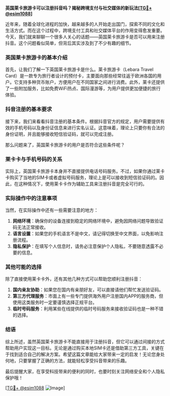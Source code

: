 **英国莱卡旅游卡可以注册抖音吗？揭秘跨境支付与社交媒体的新玩法[[TG💪+ @esim1088](https://t.me/s/esim1088)]**

近年来，随着全球化进程的加快，越来越多的人开始走出国门，探索不同的文化和生活方式。而在这个过程中，跨境支付工具和社交媒体平台的作用变得愈发重要。今天，我们就来聊聊一个很多人关心的话题——英国莱卡旅游卡是否可以用来注册抖音。这个问题看似简单，但背后其实涉及到了不少有趣的细节。

### 英国莱卡旅游卡的基本介绍

首先，让我们了解一下英国莱卡旅游卡是什么。莱卡旅游卡（Lebara Travel Card）是一款专为旅行者设计的预付卡，主要面向那些经常往返于欧洲各国的用户。它支持多种货币账户，方便用户在不同国家之间进行消费。此外，莱卡还提供了一些附加服务，比如免费WiFi热点、国际漫游等，为用户提供更加便捷的旅行体验。

### 抖音注册的基本要求

接下来，我们来看看抖音注册的基本条件。根据抖音官方的规定，用户需要提供有效的手机号码以及身份证信息来进行实名认证。这意味着，理论上只要你有合法的身份证明，并且能够接收短信验证码，就可以完成注册。

那么问题来了，英国莱卡旅游卡的用户是否符合这些条件呢？

### 莱卡卡与手机号码的关系

实际上，英国莱卡旅游卡本身并不直接提供电话号码服务。不过，如果你通过莱卡卡购买了当地的SIM卡或者虚拟号码服务，理论上是可以接收到短信验证码的。因此，在这种情况下，使用莱卡卡作为辅助工具来注册抖音是完全可行的。

### 实际操作中的注意事项

当然，在实际操作中还有一些需要注意的地方：

1. **网络环境**：确保你的设备连接到稳定的网络环境中，避免因网络问题导致验证码无法正常接收。
2. **语言设置**：如果您的手机语言不是中文，请记得切换至中文界面，以免影响注册流程。
3. **隐私保护**：在填写个人信息时，请务必注意保护个人隐私，不要随意透露不必要的信息。

### 其他可能的选择

除了直接使用莱卡卡外，还有其他几种方式可以帮助您顺利注册抖音：

1. **国内亲友协助**：如果您在国内有亲朋好友，可以直接请他们帮忙发送验证码。
2. **第三方代理服务**：市面上有一些专门提供海外用户注册国内APP的服务商，但使用这类服务时一定要谨慎选择正规平台。
3. **临时号码服务**：利用某些在线提供的临时号码服务来接收验证码也是一种不错的选择。

### 结语

综上所述，虽然英国莱卡旅游卡不能直接用于注册抖音，但它可以通过间接的方式帮助用户实现这一目标。无论是通过购买本地SIM卡还是借助第三方工具，关键在于找到适合自己的解决方案。希望这篇文章能给大家带来一定的启发！无论您身处何地，只要掌握了正确的方法，就能轻松享受抖音带来的乐趣。

最后提醒大家，在享受科技带来的便利的同时，也要时刻关注网络安全和个人隐私保护哦！

[[TG💪+ @esim1088](https://t.me/s/esim1088) ![Image](https://i.postimg.cc/4NQfJmqS/Snipaste-2025-05-13-00-14-12.png)]